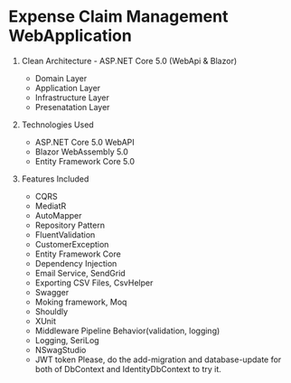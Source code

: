 # Expense Claim Management WebApplication

1. Clean Architecture - ASP.NET Core 5.0 (WebApi & Blazor)
   - Domain Layer
   - Application Layer
   - Infrastructure Layer
   - Presenatation Layer

2. Technologies Used
   - ASP.NET Core 5.0 WebAPI
   - Blazor WebAssembly 5.0 
   - Entity Framework Core 5.0

3. Features Included
   - CQRS
   - MediatR
   - AutoMapper
   - Repository Pattern
   - FluentValidation
   - CustomerException
   - Entity Framework Core
   - Dependency Injection
   - Email Service, SendGrid
   - Exporting CSV Files, CsvHelper
   - Swagger
   - Moking framework, Moq
   - Shouldly
   - XUnit
   - Middleware Pipeline Behavior(validation, logging)
   - Logging, SeriLog
   - NSwagStudio
   - JWT token
Please, do the add-migration and database-update for both of DbContext and IdentityDbContext to try it.
